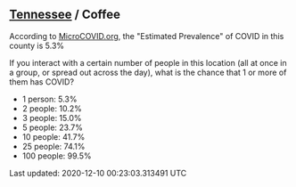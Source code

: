 
## [Tennessee](/united-states/tennessee) / Coffee

According to [MicroCOVID.org](http://microcovid.org),
the "Estimated Prevalence" of COVID in this county is 5.3%

If you interact with a certain number of people in this location
(all at once in a group, or spread out across the day), what is the chance that
1 or more of them has COVID?

- 1 person: 5.3%
- 2 people: 10.2%
- 3 people: 15.0%
- 5 people: 23.7%
- 10 people: 41.7%
- 25 people: 74.1%
- 100 people: 99.5%

Last updated: 2020-12-10 00:23:03.313491 UTC
